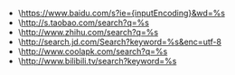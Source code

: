 - \https://www.baidu.com/s?ie={inputEncoding}&wd=%s
- \http://s.taobao.com/search?q=%s
- \http://www.zhihu.com/search?q=%s
- \http://search.jd.com/Search?keyword=%s&enc=utf-8
- \http://www.coolapk.com/search?q=%s
- \http://www.bilibili.tv/search?keyword=%s